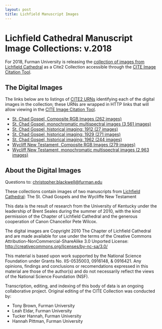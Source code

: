 ```yaml
---
layout: post
title: Lichfield Manuscript Images
---
```


# Lichfield Cathedral Manuscript Image Collections: v.2018  

For 2018, Furman University is releasing the [collection of images from Lichfield Cathedral](2016-05-12-chad.markdown) as a Cite2 Collection accessible through the [CITE Image Citation Tool](http://www.homermultitext.org/ict2/?urn=urn:cite2:fufolio:wycliff_rgb.2018:W001r).

## The Digital Images

The links below are to listings of [CITE2 URNs]() identifying each of the digital images in the collection; these URNs are wrapped in HTTP links that will allow viewing in the [CITE Image Citation Tool](http://www.homermultitext.org/ict2/?urn=urn:cite2:fufolio:wycliff_rgb.2018:W001r).

- [St. Chad Gospel, Composite RGB Images (262 images)](chad1912.markdown)
- [St. Chad Gospel, monochromatic multispectral images (3,561 images)]()
- [St. Chad Gospel, historical imaging: 1912 (27 images)]()
- [St. Chad Gospel, historical imaging: 1929 (271 images)]()
- [St. Chad Gospel, historical imaging: 1962 (244 images)]()
- [Wycliff New Testament, Composite RGB Images (279 images)](WycliffRGB.markdown)
- [Wycliff New Testament, monochromatic multispectral images (2,963 images)](wycliffMulti.markdown)


## About the Digital Images

Questions to: christopher.blackwell@furman.edu

These collections contain images of two manuscripts from [Lichfield Cathedral](www.lichfield-cathedral.org): The St. Chad Gospels and the Wycliffe New Testament

This data is the result of research from the University of Kentucky under the leadership of Brent Seales during the summer of 2010, with the kind permission of the Chapter of Lichfield Cathedral and the generous cooperation of Canon Chancellor Pete Wilcox.

The digital images are Copyright 2010 The Chapter of Lichfield Cathedral and are made available for use under the terms of the Creative Commons Attribution-NonCommercial-ShareAlike 3.0 Unported License: http://creativecommons.org/licenses/by-nc-sa/3.0/

This material is based upon work supported by the National Science Foundation under Grants No. IIS-0535003, 0916148, & 0916421. Any opinions, findings and conclusions or recomendations expressed in this material are those of the author(s) and do not necessarily reflect the views of the National Science Foundation (NSF).

Transcription, editing, and indexing of this body of data is
an ongoing collaborative project. Original editing of the CITE Collection was conducted by:

- Tony Brown, Furman University
- Leah Eldar, Furman University
- Tucker Hannah, Furman University
- Hannah Pittman, Furman University